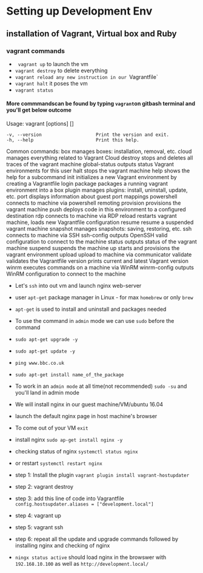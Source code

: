 # Setting up Development Env
## installation of Vagrant, Virtual box and Ruby
### vagrant commands
- ` vagrant up` to launch the vm
- `vagrant destroy` to delete everything
- `vagrant reload any new instruction in our `Vagrantfile`
- `vagrant halt` it poses the vm
- `vagrant status`

#### More commmandscan be found by typing `vagrant`on gitbash terminal and you'll get below outcome
Usage: vagrant [options] <command> [<args>]

    -v, --version                    Print the version and exit.
    -h, --help                       Print this help.

Common commands:
     box             manages boxes: installation, removal, etc.
     cloud           manages everything related to Vagrant Cloud
     destroy         stops and deletes all traces of the vagrant machine
     global-status   outputs status Vagrant environments for this user
     halt            stops the vagrant machine
     help            shows the help for a subcommand
     init            initializes a new Vagrant environment by creating a Vagrantfile
     login
     package         packages a running vagrant environment into a box
     plugin          manages plugins: install, uninstall, update, etc.
     port            displays information about guest port mappings
     powershell      connects to machine via powershell remoting
     provision       provisions the vagrant machine
     push            deploys code in this environment to a configured destination
     rdp             connects to machine via RDP
     reload          restarts vagrant machine, loads new Vagrantfile configuration
     resume          resume a suspended vagrant machine
     snapshot        manages snapshots: saving, restoring, etc.
     ssh             connects to machine via SSH
     ssh-config      outputs OpenSSH valid configuration to connect to the machine
     status          outputs status of the vagrant machine
     suspend         suspends the machine
     up              starts and provisions the vagrant environment
     upload          upload to machine via communicator
     validate        validates the Vagrantfile
     version         prints current and latest Vagrant version
     winrm           executes commands on a machine via WinRM
     winrm-config    outputs WinRM configuration to connect to the machine

- Let's `ssh` into out vm and launch nginx web-server
- user `apt-get` package manager in Linux - for max `homebrew` or only `brew`
- `apt-get` is used to install and uninstall and packages needed
- To use the command in `admin` mode we can use `sudo` before the command
- `sudo apt-get upgrade -y`
- `sudo apt-get update -y`
- `ping www.bbc.co.uk`
- `sudo apt-get install name_of_the_package`
- To work in an `admin mode` at all time(not recommended) `sudo -su` and you'll land in admin mode
- We will install nginx in our guest machine/VM/ubuntu 16.04
- launch the default nginx page in host machine's browser
- To come out of your VM `exit`
- install nginx `sudo ap-get install nginx -y` 
- checking status of nginx `systemctl status nginx` 
- or restart `systemctl restart nginx`

- step 1: Install the plugin `vagrant plugin install vagrant-hostupdater`
- step 2: vagrant destroy
- step 3: add this line of code into Vagrantfile `config.hostsupdater.aliases = ["development.local"]`
- step 4: vagrant up
- step 5: vagrant ssh
- step 6: repeat all the update and upgrade commands followed by installing nginx and checking of nginx
- `ningx status active` should load nginx in the browswer with `192.168.10.100` as well as `http://development.local/`
